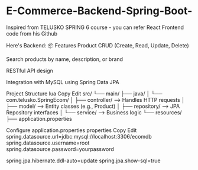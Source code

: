 # E-Commerce-Backend-Spring-Boot-
Inspired from TELUSKO SPRING 6 course - you can refer React Frontend code from his Github

Here's Backend:
📦 Features
Product CRUD (Create, Read, Update, Delete)

Search products by name, description, or brand

RESTful API design

Integration with MySQL using Spring Data JPA

Project Structure
lua
Copy
Edit
src/
└── main/
    ├── java/
    │   └── com.telusko.SpringEcom/
    │       ├── controller/       --> Handles HTTP requests
    │       ├── model/            --> Entity classes (e.g., Product)
    │       ├── repository/       --> JPA Repository interfaces
    │       └── service/          --> Business logic
    └── resources/
        ├── application.properties


Configure application.properties
properties
Copy
Edit
spring.datasource.url=jdbc:mysql://localhost:3306/ecomdb
spring.datasource.username=root
spring.datasource.password=yourpassword

spring.jpa.hibernate.ddl-auto=update
spring.jpa.show-sql=true



